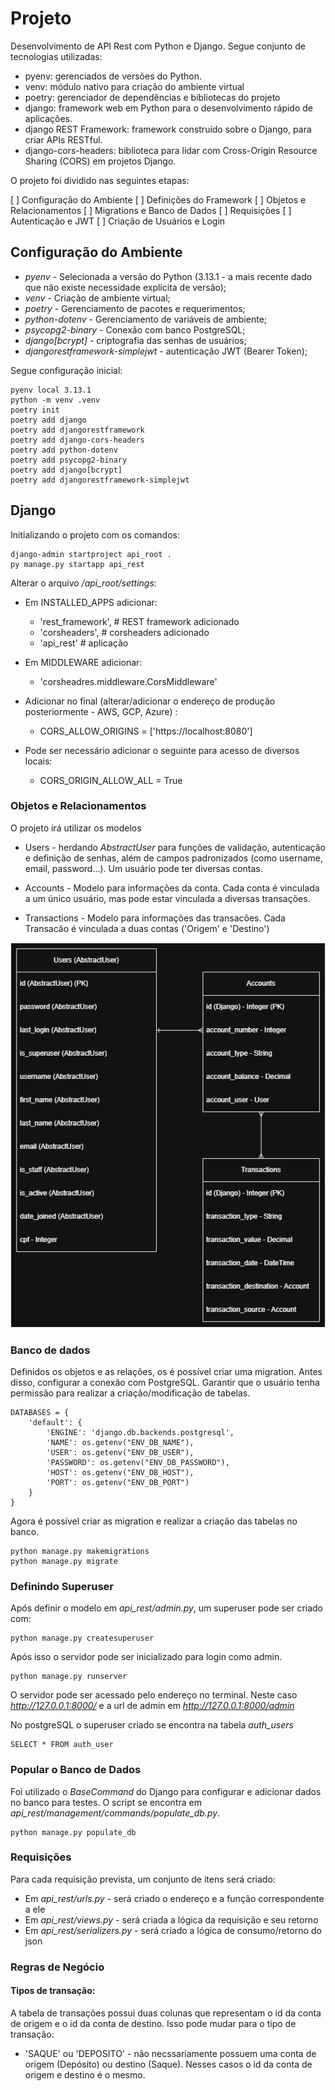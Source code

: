 

# Projeto

Desenvolvimento de API Rest com Python e Django. Segue conjunto de tecnologias utilizadas:

* pyenv: gerenciados de versões do Python.
* venv: módulo nativo para criação do ambiente virtual
* poetry: gerenciador de dependências e bibliotecas do projeto
* django: framework web em Python para o desenvolvimento rápido de aplicações. 
* django REST Framework: framework construído sobre o Django, para criar APIs RESTful. 
* django-cors-headers: biblioteca para lidar com Cross-Origin Resource Sharing (CORS) em projetos Django.

O projeto foi dividido nas seguintes etapas:

[ ] Configuração do Ambiente
[ ] Definições do Framework
[ ] Objetos e Relacionamentos
[ ] Migrations e Banco de Dados
[ ] Requisições
[ ] Autenticação e JWT
[ ] Criação de Usuários e Login



## Configuração do Ambiente

* *pyenv* - Selecionada a versão do Python (3.13.1 - a mais recente dado que não existe necessidade explicita de versão);
* *venv* - Criação de ambiente virtual;
* *poetry* - Gerenciamento de pacotes e requerimentos;
* *python-dotenv* - Gerenciamento de variáveis de ambiente;
* *psycopg2-binary* - Conexão com banco PostgreSQL;
* *django[bcrypt]* - criptografia das senhas de usuários;
* *djangorestframework-simplejwt* - autenticação JWT (Bearer Token);

Segue configuração inicial:

```
pyenv local 3.13.1
python -m venv .venv
poetry init
poetry add django
poetry add djangorestframework
poetry add django-cors-headers
poetry add python-dotenv
poetry add psycopg2-binary
poetry add django[bcrypt]
poetry add djangorestframework-simplejwt

```

## Django

Initializando o projeto com os comandos:

```
django-admin startproject api_root .
py manage.py startapp api_rest
```

Alterar o arquivo */api_root/settings*:
* Em INSTALLED_APPS adicionar:
    * 'rest_framework', # REST framework adicionado
    * 'corsheaders', # corsheaders adicionado
    * 'api_rest' # aplicação

* Em MIDDLEWARE adicionar:
    * 'corsheadres.middleware.CorsMiddleware' 

* Adicionar no final (alterar/adicionar o endereço de produção posteriormente - AWS, GCP, Azure) :
    * CORS_ALLOW_ORIGINS = ['https://localhost:8080']

* Pode ser necessário adicionar o seguinte para acesso de diversos locais:
    * CORS_ORIGIN_ALLOW_ALL = True

### Objetos e Relacionamentos

O projeto irá utilizar os modelos

* Users - herdando *AbstractUser* para funções de validação, autenticação e definição de senhas, além de campos padronizados (como username, email, password...). Um usuário pode ter diversas contas.

* Accounts - Modelo para informações da conta. Cada conta é vinculada a um único usuário, mas pode estar vinculada a diversas transações.

* Transactions - Modelo para informações das transacões. Cada Transacão é vinculada a duas contas ('Origem' e 'Destino')

![Diagrama Objetos](assets/Tables.png)

### Banco de dados

Definidos os objetos e as relações, os é possível criar uma migration. Antes disso, configurar a conexão com PostgreSQL. Garantir que o usuário tenha permissão para realizar a criação/modificação de tabelas.

```
DATABASES = {
    'default': {
        'ENGINE': 'django.db.backends.postgresql',
        'NAME': os.getenv("ENV_DB_NAME"),
        'USER': os.getenv("ENV_DB_USER"),
        'PASSWORD': os.getenv("ENV_DB_PASSWORD"),
        'HOST': os.getenv("ENV_DB_HOST"),
        'PORT': os.getenv("ENV_DB_PORT")
    }
}
```

Agora é possível criar as migration e realizar a criação das tabelas no banco.

```
python manage.py makemigrations
python manage.py migrate
```

### Definindo Superuser

Após definir o modelo em *api_rest/admin.py*, um superuser pode ser criado com:

```
python manage.py createsuperuser
```

Após isso o servidor pode ser inicializado para login como admin.

```
python manage.py runserver
```

O servidor pode ser acessado pelo endereço no terminal. Neste caso *http://127.0.0.1:8000/* e a url de admin em *http://127.0.0.1:8000/admin*

No postgreSQL o superuser criado se encontra na tabela *auth_users*

```
SELECT * FROM auth_user
```

### Popular o Banco de Dados

Foi utilizado o *BaseCommand* do Django para configurar e adicionar dados no banco para testes. O script se encontra em *api_rest/management/commands/populate_db.py*. 

```
python manage.py populate_db
```

### Requisições

Para cada requisição prevista, um conjunto de itens será criado:
* Em *api_rest/urls.py* - será criado o endereço e a função correspondente a ele
* Em *api_rest/views.py* - será criada a lógica da requisição e seu retorno
* Em *api_rest/serializers.py* - será criado a lógica de consumo/retorno do json

### Regras de Negócio

#### Tipos de transação:

A tabela de transações possui duas colunas que representam o id da conta de origem e o id da conta de destino. Isso pode mudar para o tipo de transação:
* 'SAQUE' ou 'DEPOSITO' -  não necssariamente possuem uma conta de origem (Depósito) ou destino (Saque). Nesses casos o id da conta de origem e destino é o mesmo.



